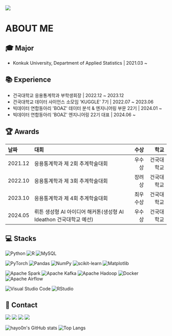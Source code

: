 <img src="https://capsule-render.vercel.app/api?type=waving&color=gradient&height=250&section=header&text=hayo0n&fontSize=90&animation=fadeIn" />

# ABOUT ME

## 🎓 Major
- Konkuk University, Department of Applied Statistics | 2021.03 ~

  
## 📚 Experience
- 건국대학교 응용통계학과 부학생회장 | 2022.12 ~ 2023.12
- 건국대학교 데이터 사이언스 소모임 'KUGGLE' 7기 | 2022.07 ~ 2023.06
- 빅데이터 연합동아리 'BOAZ' 데이터 분석 & 엔지니어링 부문 22기 | 2024.01 ~
- 빅데이터 연합동아리 'BOAZ' 엔지니어링 22기 대표 | 2024.06 ~


## 🏆 Awards
| 날짜	| 대회	| 수상	| 학교 |
|:---|:-----|---:|---:|
| 2021.12 | 응용통계학과 제 2회 추계학술대회 | 우수상	| 건국대학교 |
| 2022.10 | 응용통계학과 제 3회 추계학술대회 | 장려상	| 건국대학교 |
| 2023.10	| 응용통계학과 제 4회 추계학술대회 | 최우수상 | 건국대학교 |
| 2024.05	| 뤼튼 생성형 AI 아이디어 해커톤(생성형 AI Ideathon 건국대학교 예선) | 우수상 | 건국대학교 |

  
## 💻 Stacks
![Python](https://img.shields.io/badge/python-3670A0?style=for-the-badge&logo=python&logoColor=ffdd54)
![R](https://img.shields.io/badge/r-%23276DC3.svg?style=for-the-badge&logo=r&logoColor=white)
![MySQL](https://img.shields.io/badge/mysql-4479A1.svg?style=for-the-badge&logo=mysql&logoColor=white)

![PyTorch](https://img.shields.io/badge/PyTorch-%23EE4C2C.svg?style=for-the-badge&logo=PyTorch&logoColor=white)
![Pandas](https://img.shields.io/badge/pandas-%23150458.svg?style=for-the-badge&logo=pandas&logoColor=white)
![NumPy](https://img.shields.io/badge/numpy-%23013243.svg?style=for-the-badge&logo=numpy&logoColor=white)
![scikit-learn](https://img.shields.io/badge/scikit--learn-%23F7931E.svg?style=for-the-badge&logo=scikit-learn&logoColor=white)
![Matplotlib](https://img.shields.io/badge/Matplotlib-%23ffffff.svg?style=for-the-badge&logo=Matplotlib&logoColor=black)

![Apache Spark](https://img.shields.io/badge/Apache%20Spark-FDEE21?style=for-the-badge&logo=apachespark&logoColor=black)
![Apache Kafka](https://img.shields.io/badge/Apache%20Kafka-000?style=for-the-badge&logo=apachekafka)
![Apache Hadoop](https://img.shields.io/badge/Apache%20Hadoop-66CCFF?style=for-the-badge&logo=apachehadoop&logoColor=black)
![Docker](https://img.shields.io/badge/docker-%230db7ed.svg?style=for-the-badge&logo=docker&logoColor=white)
![Apache Airflow](https://img.shields.io/badge/Apache%20Airflow-017CEE?style=for-the-badge&logo=Apache%20Airflow&logoColor=white)

![Visual Studio Code](https://img.shields.io/badge/Visual%20Studio%20Code-0078d7.svg?style=for-the-badge&logo=visual-studio-code&logoColor=white)
![RStudio](https://img.shields.io/badge/RStudio-4285F4?style=for-the-badge&logo=rstudio&logoColor=white)

## 📮 Contact
<a href="dlgkdbs2002@gmail.com"><img src="https://img.shields.io/badge/Gmail-D14836?style=for-the-badge&logo=gmail&logoColor=white" /></a>
<a href="https://www.instagram.com/_eehy_02/"><img src="https://img.shields.io/badge/Instagram-%23E4405F.svg?style=for-the-badge&logo=Instagram&logoColor=white" /></a>
<a href="https://www.linkedin.com/in/%ED%95%98%EC%9C%A4-%EC%9D%B4-26b22528b/"><img src="https://img.shields.io/badge/linkedin-%230077B5.svg?style=for-the-badge&logo=linkedin&logoColor=white"></a>
<a href="https://velog.io/@hayo0n/posts"><img src="https://img.shields.io/badge/Velog-3DDC84?style=for-the-badge&logo=Blogger&logoColor=white"/></a>


![hayo0n's GitHub stats](https://github-readme-stats.vercel.app/api?username=hayo0n&show_icons=true&theme=vue)
![Top Langs](https://github-readme-stats.vercel.app/api/top-langs/?username=hayo0n&hide_progress=true)
